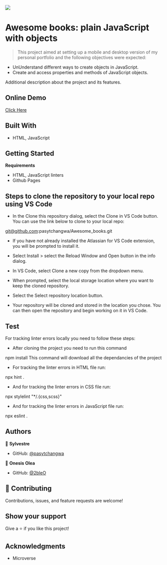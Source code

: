![](https://img.shields.io/badge/Microverse-blueviolet)


# Awesome books: plain JavaScript with objects

> This project aimed at setting up a mobile and desktop version of my personal portfolio and the following objectives were expected:

- UnUnderstand different ways to create objects in JavaScript.
- Create and access properties and methods of JavaScript objects.

Additional description about the project and its features.

## Online Demo

[Click Here](https://pasytchangwa.github.io/Awesome_books/)

## Built With

- HTML, JavaScript

## Getting Started

**Requirements**

- HTML, JavaScript linters
- Github Pages

## Steps to clone the repository to your local repo using VS Code

- In the Clone this repository dialog, select the Clone in VS Code button. You can use the link below to clone to your local repo:

git@github.com:pasytchangwa/Awesome_books.git

- If you have not already installed the Atlassian for VS Code extension, you will be prompted to install it. 
- Select Install > select the Reload Window and Open button in the info dialog.

- In VS Code, select Clone a new copy from the dropdown menu.

- When prompted, select the local storage location where you want to keep the cloned repository. 

- Select the Select repository location button.

- Your repository will be cloned and stored in the location you chose. You can then open the repository and begin working on it in VS Code.

## Test

For tracking linter errors locally you need to follow these steps:

- After cloning the project you need to run this command

npm install This command will download all the dependancies of the project

- For tracking the linter errors in HTML file run:

npx hint .

- And for tracking the linter errors in CSS file run:

npx stylelint "*/.{css,scss}"

- And for tracking the linter errors in JavaScript file run:

npx eslint .


## Authors

👤 **Sylvestre**

- GitHub: [@pasytchangwa ](https://github.com/pasytchangwa)


👤 **Onesis Olea**

- GitHub: [@2bleO](https://github.com/2bleO)


## 🤝 Contributing

Contributions, issues, and feature requests are welcome!

## Show your support

Give a ⭐️ if you like this project!

## Acknowledgments

- Microverse
